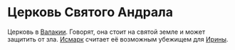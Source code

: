 # Церковь Святого Андрала

Церковь в [Валакии](vallaki.md). Говорят, она стоит на святой земле и может защитить от зла. [Исмарк](../characters/npc/ismark-kolyanovich.md) считает её возможным убежищем для [Ирины](../characters/npc/ireena-kolyana.md).
